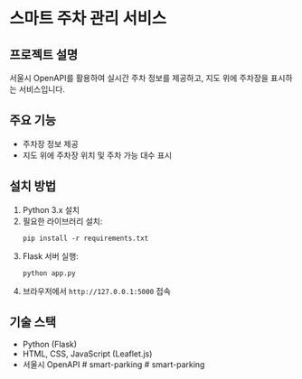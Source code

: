 # 스마트 주차 관리 서비스

## 프로젝트 설명
서울시 OpenAPI를 활용하여 실시간 주차 정보를 제공하고, 지도 위에 주차장을 표시하는 서비스입니다.

## 주요 기능
- 주차장 정보 제공
- 지도 위에 주차장 위치 및 주차 가능 대수 표시

## 설치 방법
1. Python 3.x 설치
2. 필요한 라이브러리 설치:
    ```
    pip install -r requirements.txt
    ```
3. Flask 서버 실행:
    ```
    python app.py
    ```
4. 브라우저에서 `http://127.0.0.1:5000` 접속

## 기술 스택
- Python (Flask)
- HTML, CSS, JavaScript (Leaflet.js)
- 서울시 OpenAPI
#   s m a r t - p a r k i n g  
 #   s m a r t - p a r k i n g  
 